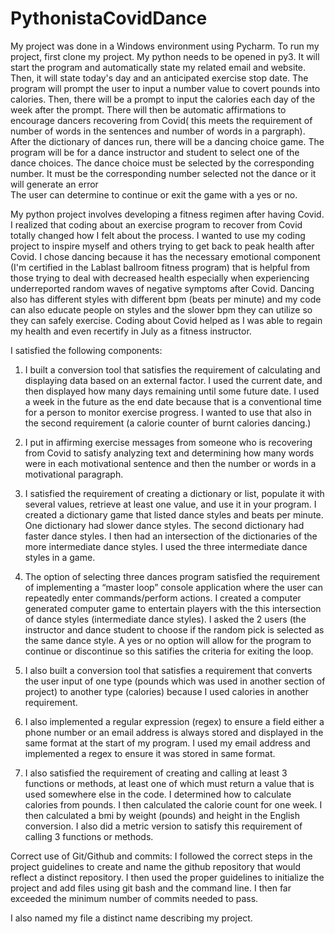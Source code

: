 # PythonistaCovidDance

My project was done in a Windows environment using Pycharm. To run my project, first clone my project. My python needs to be opened in py3. It will start the program and automatically state my related email and website.  Then, it will state today's day and an anticipated exercise stop date.   The program will prompt  the user to input a  number value to covert pounds into calories.  Then, there will be a prompt to input  the calories each day of the week after the prompt.  There will then be automatic affirmations to encourage dancers recovering from Covid( this meets the requirement of number of words in the sentences and number of words in a pargraph).   After the dictionary of dances run, there will be a dancing choice game.  The program will be for a dance instructor and student to select one of the dance choices.  The dance choice must be selected by the corresponding number. It must be the corresponding number selected not the dance  or it will generate an error  
The user can determine to continue or exit the game with a yes or no.  

My python project involves developing a fitness regimen after having Covid. I realized that coding about an exercise program to recover from Covid totally changed how I felt about the process. I wanted to use my coding project to inspire myself and others trying to get back to peak health after Covid. I chose dancing because it has the necessary emotional component (I'm certified in the Lablast ballroom fitness program) that is helpful from those trying to deal with decreased health especially when experiencing underreported random waves of negative symptoms after Covid. Dancing also has different styles with different bpm (beats per minute) and my code can also educate people on styles and the slower bpm they can utilize so they can safely exercise. Coding about Covid  helped as I was able to regain my health and even recertify in July as a fitness instructor. 
 

I satisfied the following components: 

1. I built a conversion tool that satisfies the requirement of calculating and displaying data based on an external factor. I used the current date, and then displayed how many days remaining until some future date. I used a week in the future as the end date because that is a conventional time for a person to monitor exercise progress. I wanted to use that also in the second requirement (a calorie counter of burnt calories dancing.)


2. I put in affirming exercise messages from someone who is recovering from Covid to satisfy analyzing text and determining how many words were in each motivational sentence and then the number or words in a motivational paragraph.


 3. I satisfied the requirement of creating a dictionary or list, populate it with several values, retrieve at least one value, and use it in your program. I created a dictionary game that listed dance styles and beats per minute. One dictionary had slower dance styles. The second dictionary had faster dance styles. I then had an intersection of the dictionaries of the more intermediate dance styles. I used the three intermediate dance styles in a game.


4. The option of selecting three dances program satisfied the requirement of implementing a “master loop” console application where the user can repeatedly enter commands/perform actions. I created a computer generated computer game to entertain players with the this intersection of dance styles (intermediate dance styles). I asked the 2 users (the instructor and dance student to  choose if the random pick is selected as the same dance style. A yes or no option will allow for the program to continue or discontinue so this satifies the criteria for exiting the loop.
  
5.    I also built a conversion tool that satisfies a requirement that converts the user input of one type (pounds which was used in another section of project) to another type  (calories) because I used calories in another requirement.

6. I also implemented a regular expression (regex) to ensure a field either a phone number or an email address is always stored and displayed in the same format at the start of my program. I used my email address and implemented a regex to ensure it was stored in same format.

7. I also satisfied the requirement of creating and calling at least 3 functions or methods, at least one of which must return a value that is used somewhere else in the code. I determined how to calculate calories from pounds. I then calculated the calorie count for one week. I then calculated  a bmi  by  weight (pounds) and height in the  English conversion.  I also did a  metric version to satisfy this requirement of calling 3 functions or methods.  



Correct use of Git/Github and commits: I followed the correct steps in the project guidelines to create and name the github repository that would reflect a distinct repository. I then used the proper guidelines to initialize the project and add files using git bash and the command line. I then far exceeded the minimum number of commits needed to pass.

I also named my file a distinct name describing my project.





